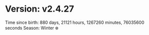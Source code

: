 # Version: v2.4.27
Time since birth: 880 days, 21121 hours, 1267260 minutes, 76035600 seconds
Season: Winter ❄️

